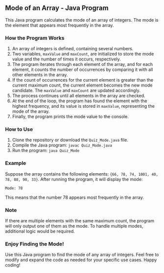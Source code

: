 ## Mode of an Array - Java Program

This Java program calculates the mode of an array of integers. The mode is the element that appears most frequently in the array.

### How the Program Works

1. An array of integers is defined, containing several numbers.
2. Two variables, `maxValue` and `maxCount`, are initialized to store the mode value and the number of times it occurs, respectively.
3. The program iterates through each element of the array, and for each element, it counts the number of occurrences by comparing it with all other elements in the array.
4. If the count of occurrences for the current element is greater than the current maximum count, the current element becomes the new mode candidate. The `maxValue` and `maxCount` are updated accordingly.
5. The process continues until all elements in the array are checked.
6. At the end of the loop, the program has found the element with the highest frequency, and its value is stored in `maxValue`, representing the mode of the array.
7. Finally, the program prints the mode value to the console.

### How to Use

1. Clone the repository or download the `Quiz_Mode.java` file.
2. Compile the Java program: `javac Quiz_Mode.java`
3. Run the program: `java Quiz_Mode`

### Example

Suppose the array contains the following elements: `{66, 78, 74, 1001, 40, 78, 88, 90, 33}`. After running the program, it will display the mode:

```
Mode: 78
```

This means that the number 78 appears most frequently in the array.

### Note

If there are multiple elements with the same maximum count, the program will only output one of them as the mode. To handle multiple modes, additional logic would be required.

### Enjoy Finding the Mode!

Use this Java program to find the mode of any array of integers. Feel free to modify and expand the code as needed for your specific use cases. Happy coding!

